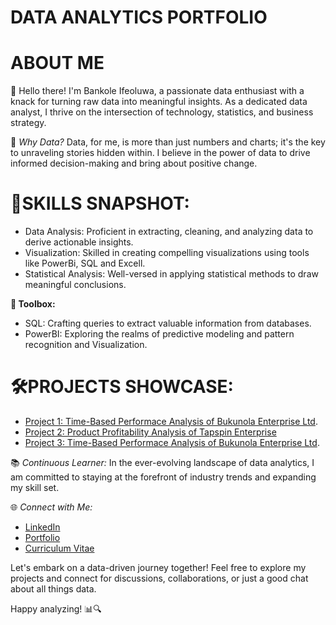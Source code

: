 # DATA ANALYTICS PORTFOLIO
# ABOUT ME
👋 Hello there! I'm Bankole Ifeoluwa, a passionate data enthusiast with a knack for turning raw data into meaningful insights. As a dedicated data analyst, I thrive on the intersection of technology, statistics, and business strategy.

🚀 *Why Data?* Data, for me, is more than just numbers and charts; it's the key to unraveling stories hidden within. I believe in the power of data to drive informed decision-making and bring about positive change.

# 🧰SKILLS SNAPSHOT:
- Data Analysis: Proficient in extracting, cleaning, and analyzing data to derive actionable insights.<br>
- Visualization: Skilled in creating compelling visualizations using tools like PowerBi, SQL and Excell.<br>
- Statistical Analysis: Well-versed in applying statistical methods to draw meaningful conclusions.<br>

**🔧 Toolbox:**
- SQL: Crafting queries to extract valuable information from databases.
- PowerBI: Exploring the realms of predictive modeling and pattern recognition and Visualization.

# 🛠PROJECTS SHOWCASE:
- [Project 1: Time-Based Performace Analysis of Bukunola Enterprise Ltd](https://github.com/bankoleifeolukayode/Project-1.git).
- [Project 2: Product Profitability Analysis of Tapspin Enterprise](https://github.com/bankoleifeolukayode/Project-2/tree/main)
- [Project 3: Time-Based Performace Analysis of Bukunola Enterprise Ltd](https://github.com/bankoleifeolukayode/Project-1.git).

📚 *Continuous Learner:* In the ever-evolving landscape of data analytics, I am committed to staying at the forefront of industry trends and expanding my skill set.

🌐 *Connect with Me:*
- [LinkedIn](https://www.linkedin.com/in/yourusername)
- [Portfolio](https://linktr.ee/Bankoleifeoluwa)
- [Curriculum Vitae](https://drive.google.com/file/d/10JeTz0xpq4oSVWFrKU30SjH3XmbjNP09/view?usp=drive_link)

Let's embark on a data-driven journey together! Feel free to explore my projects and connect for discussions, collaborations, or just a good chat about all things data.

Happy analyzing! 📊🔍
